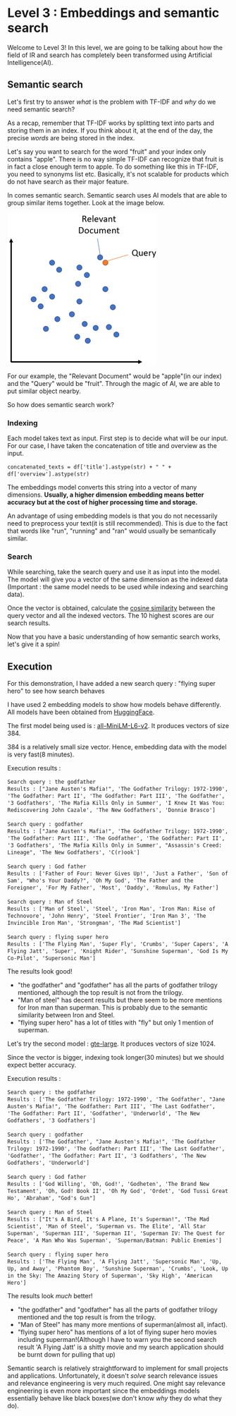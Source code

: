 # Level 3 : Embeddings and semantic search

Welcome to Level 3! In this level, we are going to be talking about how the field of IR and search has completely been transformed using Artificial Intelligence(AI).

## Semantic search

Let's first try to answer _what_ is the problem with TF-IDF and _why_ do we need semantic search?

As a recap, remember that TF-IDF works by splitting text into parts and storing them in an index.
If you think about it, at the end of the day, the precise _words_ are being stored in the index.

Let's say you want to search for the word "fruit" and your index only contains "apple". There is no way simple TF-IDF can recognize that fruit is in fact a close enough term to apple.
To do something like this in TF-IDF, you need to synonyms list etc. Basically, it's not scalable for products which do not have search as their major feature.

In comes semantic search. Semantic search uses AI models that are able to group similar items together. Look at the image below.

![Semantic Search](SemanticSearch.png "Semantic Search. Credit : Sentence-Transformer documentation")

For our example, the "Relevant Document" would be "apple"(in our index) and the "Query" would be "fruit". Through the magic of AI, we are able to put similar object nearby.

So how does semantic search work?

### Indexing

Each model takes text as input. First step is to decide what will be our input. For our case, I have taken the concatenation of title and overview as the input.

```
concatenated_texts = df['title'].astype(str) + " " + df['overview'].astype(str)
```

The embeddings model converts this string into a vector of many dimensions. **Usually, a higher dimension embedding means better accuracy but at the cost of higher processing time and storage.**

An advantage of using embedding models is that you do not necessarily need to preprocess your text(it is still recommended). This is due to the fact that words like "run", "running" and "ran" would usually be semantically similar.

### Search

While searching, take the search query and use it as input into the model. The model will give you a vector of the same dimension as the indexed data
(Important : the same model needs to be used while indexing and searching data).

Once the vector is obtained, calculate the [cosine similarity](https://www.sciencedirect.com/topics/computer-science/cosine-similarity) between the query vector and all the indexed vectors. The 10 highest scores are our search results.

Now that you have a basic understanding of how semantic search works, let's give it a spin!

## Execution

For this demonstration, I have added a new search query : "flying super hero" to see how search behaves

I have used 2 embedding models to show how models behave differently. All models have been obtained from [HuggingFace](https://huggingface.co/).

The first model being used is : [all-MiniLM-L6-v2](https://huggingface.co/sentence-transformers/all-MiniLM-L6-v2). It produces vectors of size 384.

384 is a relatively small size vector. Hence, embedding data with the model is very fast(8 minutes).

Execution results : 
```
Search query : the godfather
Results : ["Jane Austen's Mafia!", 'The Godfather Trilogy: 1972-1990', 'The Godfather: Part II', 'The Godfather: Part III', 'The Godfather', '3 Godfathers', 'The Mafia Kills Only in Summer', 'I Knew It Was You: Rediscovering John Cazale', 'The New Godfathers', 'Donnie Brasco']

Search query : godfather
Results : ["Jane Austen's Mafia!", 'The Godfather Trilogy: 1972-1990', 'The Godfather: Part III', 'The Godfather', 'The Godfather: Part II', '3 Godfathers', 'The Mafia Kills Only in Summer', "Assassin's Creed: Lineage", 'The New Godfathers', 'C(r)ook']

Search query : God father
Results : ['Father of Four: Never Gives Up!', 'Just a Father', 'Son of Sam', "Who's Your Daddy?", 'Oh My God', 'The Father and the Foreigner', 'For My Father', 'Most', 'Daddy', 'Romulus, My Father']

Search query : Man of Steel
Results : ['Man of Steel', 'Steel', 'Iron Man', 'Iron Man: Rise of Technovore', 'John Henry', 'Steel Frontier', 'Iron Man 3', 'The Invincible Iron Man', 'Strongman', 'The Mad Scientist']

Search query : flying super hero
Results : ['The Flying Man', 'Super Fly', 'Crumbs', 'Super Capers', 'A Flying Jatt', 'Super', 'Knight Rider', 'Sunshine Superman', 'God Is My Co-Pilot', 'Supersonic Man']
```

The results look good!
- "the godfather" and "godfather" has all the parts of godfather trilogy mentioned, although the top result is not from the trilogy.
- "Man of steel" has decent results but there seem to be more mentions for Iron man than superman. This is probably due to the semantic similarity between Iron and Steel.
- "flying super hero" has a lot of titles with "fly" but only 1 mention of superman.

Let's try the second model : [gte-large](https://huggingface.co/thenlper/gte-large). It produces vectors of size 1024.

Since the vector is bigger, indexing took longer(30 minutes) but we should expect better accuracy.

Execution results : 
```
Search query : the godfather
Results : ['The Godfather Trilogy: 1972-1990', 'The Godfather', "Jane Austen's Mafia!", 'The Godfather: Part III', 'The Last Godfather', 'The Godfather: Part II', 'Godfather', 'Underworld', 'The New Godfathers', '3 Godfathers']

Search query : godfather
Results : ['The Godfather', "Jane Austen's Mafia!", 'The Godfather Trilogy: 1972-1990', 'The Godfather: Part III', 'The Last Godfather', 'Godfather', 'The Godfather: Part II', '3 Godfathers', 'The New Godfathers', 'Underworld']

Search query : God father
Results : ['God Willing', 'Oh, God!', 'Godheten', 'The Brand New Testament', 'Oh, God! Book II', 'Oh My God', 'Ordet', 'God Tussi Great Ho', 'Abraham', "God's Gun"]

Search query : Man of Steel
Results : ["It's A Bird, It's A Plane, It's Superman!", 'The Mad Scientist', 'Man of Steel', 'Superman vs. The Elite', 'All Star Superman', 'Superman III', 'Superman II', 'Superman IV: The Quest for Peace', 'A Man Who Was Superman', 'Superman/Batman: Public Enemies']

Search query : flying super hero
Results : ['The Flying Man', 'A Flying Jatt', 'Supersonic Man', 'Up, Up, and Away', 'Phantom Boy', 'Sunshine Superman', 'Crumbs', 'Look, Up in the Sky: The Amazing Story of Superman', 'Sky High', 'American Hero']
```

The results look _much_ better!
- "the godfather" and "godfather" has all the parts of godfather trilogy mentioned and the top result is from the trilogy.
- "Man of Steel" has many more mentions of superman(almost all, infact).
- "flying super hero" has mentions of a lot of flying super hero movies including superman!(Although I have to warn you the second search result 'A Flying Jatt' is a shitty movie and my search application should be burnt down for pulling that up)

Semantic search is relatively straightforward to implement for small projects and applications. Unfortunately, it doesn't _solve_ search relevance issues and relevance engineering is very much required.
One might say relevance engineering is even more important since the embeddings models essentially behave like black boxes(we don't know _why_ they do what they do).





